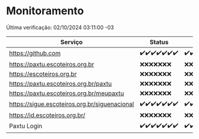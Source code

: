 # Monitoramento

Última verificação: 02/10/2024 03:11:00 -03

|Serviço|Status|Últimas 24h|
|---|---|---|
|https://github.com|<span title="2024-09-25: OK=23">✔️</span><span title="2024-09-26: OK=23">✔️</span><span title="2024-09-27: OK=23">✔️</span><span title="2024-09-28: OK=23">✔️</span><span title="2024-09-29: OK=23">✔️</span><span title="2024-09-30: OK=23">✔️</span><span title="2024-10-01: OK=5">✔️</span>|<span title="01/10/2024 03:12:00 -03 : 200">✔️</span><span title="01/10/2024 04:08:00 -03 : 200">✔️</span><span title="01/10/2024 05:12:00 -03 : 200">✔️</span><span title="01/10/2024 06:09:00 -03 : 200">✔️</span><span title="01/10/2024 07:09:00 -03 : 200">✔️</span><span title="01/10/2024 08:07:00 -03 : 200">✔️</span><span title="01/10/2024 09:15:00 -03 : 200">✔️</span><span title="01/10/2024 10:18:00 -03 : 200">✔️</span><span title="01/10/2024 11:08:00 -03 : 200">✔️</span><span title="01/10/2024 12:08:00 -03 : 200">✔️</span><span title="01/10/2024 13:09:00 -03 : 200">✔️</span><span title="01/10/2024 14:07:00 -03 : 200">✔️</span><span title="01/10/2024 15:11:00 -03 : 200">✔️</span><span title="01/10/2024 16:06:00 -03 : 200">✔️</span><span title="01/10/2024 17:08:00 -03 : 200">✔️</span><span title="01/10/2024 18:08:00 -03 : 200">✔️</span><span title="01/10/2024 19:07:00 -03 : 200">✔️</span><span title="01/10/2024 20:08:00 -03 : 200">✔️</span><span title="01/10/2024 21:39:00 -03 : 200">✔️</span><span title="01/10/2024 23:10:00 -03 : 200">✔️</span><span title="02/10/2024 00:13:00 -03 : 200">✔️</span><span title="02/10/2024 01:10:00 -03 : 200">✔️</span><span title="02/10/2024 02:08:00 -03 : 200">✔️</span><span title="02/10/2024 03:11:00 -03 : 200">✔️</span>|
|https://paxtu.escoteiros.org.br|<span title="2024-09-25: Falhas=23">❌</span><span title="2024-09-26: Falhas=23">❌</span><span title="2024-09-27: Falhas=23">❌</span><span title="2024-09-28: Falhas=23">❌</span><span title="2024-09-29: Falhas=23">❌</span><span title="2024-09-30: Falhas=23">❌</span><span title="2024-10-01: Falhas=5">❌</span>|<span title="01/10/2024 03:12:00 -03 : 403">❌</span><span title="01/10/2024 04:08:00 -03 : 403">❌</span><span title="01/10/2024 05:12:00 -03 : 403">❌</span><span title="01/10/2024 06:09:00 -03 : 403">❌</span><span title="01/10/2024 07:09:00 -03 : 403">❌</span><span title="01/10/2024 08:07:00 -03 : 403">❌</span><span title="01/10/2024 09:15:00 -03 : 403">❌</span><span title="01/10/2024 10:18:00 -03 : 403">❌</span><span title="01/10/2024 11:08:00 -03 : 403">❌</span><span title="01/10/2024 12:08:00 -03 : 403">❌</span><span title="01/10/2024 13:09:00 -03 : 403">❌</span><span title="01/10/2024 14:07:00 -03 : 403">❌</span><span title="01/10/2024 15:11:00 -03 : 403">❌</span><span title="01/10/2024 16:06:00 -03 : 403">❌</span><span title="01/10/2024 17:08:00 -03 : 403">❌</span><span title="01/10/2024 18:08:00 -03 : 403">❌</span><span title="01/10/2024 19:07:00 -03 : 403">❌</span><span title="01/10/2024 20:08:00 -03 : 403">❌</span><span title="01/10/2024 21:39:00 -03 : 403">❌</span><span title="01/10/2024 23:10:00 -03 : 403">❌</span><span title="02/10/2024 00:13:00 -03 : 403">❌</span><span title="02/10/2024 01:10:00 -03 : 403">❌</span><span title="02/10/2024 02:08:00 -03 : 403">❌</span><span title="02/10/2024 03:11:00 -03 : 403">❌</span>|
|https://escoteiros.org.br|<span title="2024-09-25: Falhas=23">❌</span><span title="2024-09-26: Falhas=23">❌</span><span title="2024-09-27: Falhas=23">❌</span><span title="2024-09-28: Falhas=23">❌</span><span title="2024-09-29: Falhas=23">❌</span><span title="2024-09-30: Falhas=23">❌</span><span title="2024-10-01: Falhas=5">❌</span>|<span title="01/10/2024 03:12:00 -03 : 403">❌</span><span title="01/10/2024 04:08:00 -03 : 403">❌</span><span title="01/10/2024 05:12:00 -03 : 403">❌</span><span title="01/10/2024 06:09:00 -03 : 403">❌</span><span title="01/10/2024 07:09:00 -03 : 403">❌</span><span title="01/10/2024 08:07:00 -03 : 403">❌</span><span title="01/10/2024 09:15:00 -03 : 403">❌</span><span title="01/10/2024 10:18:00 -03 : 403">❌</span><span title="01/10/2024 11:08:00 -03 : 403">❌</span><span title="01/10/2024 12:08:00 -03 : 403">❌</span><span title="01/10/2024 13:09:00 -03 : 403">❌</span><span title="01/10/2024 14:07:00 -03 : 403">❌</span><span title="01/10/2024 15:11:00 -03 : 403">❌</span><span title="01/10/2024 16:06:00 -03 : 403">❌</span><span title="01/10/2024 17:08:00 -03 : 403">❌</span><span title="01/10/2024 18:08:00 -03 : 403">❌</span><span title="01/10/2024 19:07:00 -03 : 403">❌</span><span title="01/10/2024 20:08:00 -03 : 403">❌</span><span title="01/10/2024 21:39:00 -03 : 403">❌</span><span title="01/10/2024 23:10:00 -03 : 403">❌</span><span title="02/10/2024 00:13:00 -03 : 403">❌</span><span title="02/10/2024 01:10:00 -03 : 403">❌</span><span title="02/10/2024 02:08:00 -03 : 403">❌</span><span title="02/10/2024 03:11:00 -03 : 403">❌</span>|
|https://paxtu.escoteiros.org.br/paxtu|<span title="2024-09-25: Falhas=23">❌</span><span title="2024-09-26: Falhas=23">❌</span><span title="2024-09-27: Falhas=23">❌</span><span title="2024-09-28: Falhas=23">❌</span><span title="2024-09-29: Falhas=23">❌</span><span title="2024-09-30: Falhas=23">❌</span><span title="2024-10-01: Falhas=5">❌</span>|<span title="01/10/2024 03:12:00 -03 : 403">❌</span><span title="01/10/2024 04:08:00 -03 : 403">❌</span><span title="01/10/2024 05:12:00 -03 : 403">❌</span><span title="01/10/2024 06:09:00 -03 : 403">❌</span><span title="01/10/2024 07:09:00 -03 : 403">❌</span><span title="01/10/2024 08:07:00 -03 : 403">❌</span><span title="01/10/2024 09:15:00 -03 : 403">❌</span><span title="01/10/2024 10:18:00 -03 : 403">❌</span><span title="01/10/2024 11:08:00 -03 : 403">❌</span><span title="01/10/2024 12:08:00 -03 : 403">❌</span><span title="01/10/2024 13:09:00 -03 : 403">❌</span><span title="01/10/2024 14:07:00 -03 : 403">❌</span><span title="01/10/2024 15:11:00 -03 : 403">❌</span><span title="01/10/2024 16:06:00 -03 : 403">❌</span><span title="01/10/2024 17:08:00 -03 : 403">❌</span><span title="01/10/2024 18:08:00 -03 : 403">❌</span><span title="01/10/2024 19:07:00 -03 : 403">❌</span><span title="01/10/2024 20:08:00 -03 : 403">❌</span><span title="01/10/2024 21:39:00 -03 : 403">❌</span><span title="01/10/2024 23:10:00 -03 : 403">❌</span><span title="02/10/2024 00:13:00 -03 : 403">❌</span><span title="02/10/2024 01:10:00 -03 : 403">❌</span><span title="02/10/2024 02:08:00 -03 : 403">❌</span><span title="02/10/2024 03:11:00 -03 : 403">❌</span>|
|https://paxtu.escoteiros.org.br/meupaxtu|<span title="2024-09-25: Falhas=23">❌</span><span title="2024-09-26: Falhas=23">❌</span><span title="2024-09-27: Falhas=23">❌</span><span title="2024-09-28: Falhas=23">❌</span><span title="2024-09-29: Falhas=23">❌</span><span title="2024-09-30: Falhas=23">❌</span><span title="2024-10-01: Falhas=5">❌</span>|<span title="01/10/2024 03:12:00 -03 : 403">❌</span><span title="01/10/2024 04:08:00 -03 : 403">❌</span><span title="01/10/2024 05:12:00 -03 : 403">❌</span><span title="01/10/2024 06:09:00 -03 : 403">❌</span><span title="01/10/2024 07:09:00 -03 : 403">❌</span><span title="01/10/2024 08:07:00 -03 : 403">❌</span><span title="01/10/2024 09:15:00 -03 : 403">❌</span><span title="01/10/2024 10:18:00 -03 : 403">❌</span><span title="01/10/2024 11:08:00 -03 : 403">❌</span><span title="01/10/2024 12:08:00 -03 : 403">❌</span><span title="01/10/2024 13:09:00 -03 : 403">❌</span><span title="01/10/2024 14:07:00 -03 : 403">❌</span><span title="01/10/2024 15:11:00 -03 : 403">❌</span><span title="01/10/2024 16:06:00 -03 : 403">❌</span><span title="01/10/2024 17:08:00 -03 : 403">❌</span><span title="01/10/2024 18:08:00 -03 : 403">❌</span><span title="01/10/2024 19:07:00 -03 : 403">❌</span><span title="01/10/2024 20:08:00 -03 : 403">❌</span><span title="01/10/2024 21:39:00 -03 : 403">❌</span><span title="01/10/2024 23:10:00 -03 : 403">❌</span><span title="02/10/2024 00:13:00 -03 : 403">❌</span><span title="02/10/2024 01:10:00 -03 : 403">❌</span><span title="02/10/2024 02:08:00 -03 : 403">❌</span><span title="02/10/2024 03:11:00 -03 : 403">❌</span>|
|https://sigue.escoteiros.org.br/siguenacional|<span title="2024-09-25: OK=23">✔️</span><span title="2024-09-26: OK=23">✔️</span><span title="2024-09-27: OK=23">✔️</span><span title="2024-09-28: OK=23">✔️</span><span title="2024-09-29: OK=23">✔️</span><span title="2024-09-30: OK=23">✔️</span><span title="2024-10-01: OK=5">✔️</span>|<span title="01/10/2024 03:12:00 -03 : 200">✔️</span><span title="01/10/2024 04:08:00 -03 : 200">✔️</span><span title="01/10/2024 05:12:00 -03 : 200">✔️</span><span title="01/10/2024 06:09:00 -03 : 200">✔️</span><span title="01/10/2024 07:09:00 -03 : 200">✔️</span><span title="01/10/2024 08:07:00 -03 : 200">✔️</span><span title="01/10/2024 09:15:00 -03 : 200">✔️</span><span title="01/10/2024 10:18:00 -03 : 200">✔️</span><span title="01/10/2024 11:08:00 -03 : 200">✔️</span><span title="01/10/2024 12:08:00 -03 : 200">✔️</span><span title="01/10/2024 13:09:00 -03 : 200">✔️</span><span title="01/10/2024 14:07:00 -03 : 200">✔️</span><span title="01/10/2024 15:11:00 -03 : 200">✔️</span><span title="01/10/2024 16:06:00 -03 : 200">✔️</span><span title="01/10/2024 17:08:00 -03 : 200">✔️</span><span title="01/10/2024 18:08:00 -03 : 200">✔️</span><span title="01/10/2024 19:07:00 -03 : 200">✔️</span><span title="01/10/2024 20:08:00 -03 : 200">✔️</span><span title="01/10/2024 21:39:00 -03 : 200">✔️</span><span title="01/10/2024 23:10:00 -03 : 200">✔️</span><span title="02/10/2024 00:13:00 -03 : 200">✔️</span><span title="02/10/2024 01:10:00 -03 : 200">✔️</span><span title="02/10/2024 02:08:00 -03 : 200">✔️</span><span title="02/10/2024 03:11:00 -03 : 200">✔️</span>|
|https://id.escoteiros.org.br/|<span title="2024-09-25: Falhas=23">❌</span><span title="2024-09-26: Falhas=23">❌</span><span title="2024-09-27: Falhas=23">❌</span><span title="2024-09-28: Falhas=23">❌</span><span title="2024-09-29: Falhas=23">❌</span><span title="2024-09-30: Falhas=23">❌</span><span title="2024-10-01: Falhas=5">❌</span>|<span title="01/10/2024 03:12:00 -03 : 403">❌</span><span title="01/10/2024 04:08:00 -03 : 403">❌</span><span title="01/10/2024 05:12:00 -03 : 403">❌</span><span title="01/10/2024 06:09:00 -03 : 403">❌</span><span title="01/10/2024 07:09:00 -03 : 403">❌</span><span title="01/10/2024 08:07:00 -03 : 403">❌</span><span title="01/10/2024 09:15:00 -03 : 403">❌</span><span title="01/10/2024 10:18:00 -03 : 403">❌</span><span title="01/10/2024 11:08:00 -03 : 403">❌</span><span title="01/10/2024 12:08:00 -03 : 403">❌</span><span title="01/10/2024 13:09:00 -03 : 403">❌</span><span title="01/10/2024 14:07:00 -03 : 403">❌</span><span title="01/10/2024 15:11:00 -03 : 403">❌</span><span title="01/10/2024 16:06:00 -03 : 403">❌</span><span title="01/10/2024 17:08:00 -03 : 403">❌</span><span title="01/10/2024 18:08:00 -03 : 403">❌</span><span title="01/10/2024 19:07:00 -03 : 403">❌</span><span title="01/10/2024 20:08:00 -03 : 403">❌</span><span title="01/10/2024 21:39:00 -03 : 403">❌</span><span title="01/10/2024 23:10:00 -03 : 403">❌</span><span title="02/10/2024 00:13:00 -03 : 403">❌</span><span title="02/10/2024 01:10:00 -03 : 403">❌</span><span title="02/10/2024 02:08:00 -03 : 403">❌</span><span title="02/10/2024 03:11:00 -03 : 403">❌</span>|
|Paxtu Login|<span title="2024-09-25: OK=23">✔️</span><span title="2024-09-26: OK=23">✔️</span><span title="2024-09-27: OK=23">✔️</span><span title="2024-09-28: OK=23">✔️</span><span title="2024-09-29: OK=23">✔️</span><span title="2024-09-30: OK=23">✔️</span><span title="2024-10-01: OK=5">✔️</span>|<span title="01/10/2024 03:12:00 -03 : 200">✔️</span><span title="01/10/2024 04:08:00 -03 : 200">✔️</span><span title="01/10/2024 05:12:00 -03 : 200">✔️</span><span title="01/10/2024 06:09:00 -03 : 200">✔️</span><span title="01/10/2024 07:09:00 -03 : 200">✔️</span><span title="01/10/2024 08:07:00 -03 : 200">✔️</span><span title="01/10/2024 09:15:00 -03 : 200">✔️</span><span title="01/10/2024 10:18:00 -03 : 200">✔️</span><span title="01/10/2024 11:08:00 -03 : 200">✔️</span><span title="01/10/2024 12:08:00 -03 : 200">✔️</span><span title="01/10/2024 13:09:00 -03 : 200">✔️</span><span title="01/10/2024 14:07:00 -03 : 200">✔️</span><span title="01/10/2024 15:11:00 -03 : 200">✔️</span><span title="01/10/2024 16:06:00 -03 : 200">✔️</span><span title="01/10/2024 17:08:00 -03 : 200">✔️</span><span title="01/10/2024 18:08:00 -03 : 200">✔️</span><span title="01/10/2024 19:07:00 -03 : 200">✔️</span><span title="01/10/2024 20:08:00 -03 : 200">✔️</span><span title="01/10/2024 21:39:00 -03 : 200">✔️</span><span title="01/10/2024 23:10:00 -03 : 200">✔️</span><span title="02/10/2024 00:13:00 -03 : 200">✔️</span><span title="02/10/2024 01:10:00 -03 : 200">✔️</span><span title="02/10/2024 02:08:00 -03 : 200">✔️</span><span title="02/10/2024 03:11:00 -03 : 200">✔️</span>|
